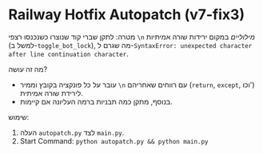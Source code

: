 # Railway Hotfix Autopatch (v7-fix3)

מטרה: לתקן שברי קוד שנוצרו כשנכנסו רצפי `\n` *מילוליים* במקום ירידות שורה אמיתיות (למשל ב-`toggle_bot_lock`), מה שגרם
ל-`SyntaxError: unexpected character after line continuation character`.

מה זה עושה?
- עובר על כל פונקציה בקובץ וממיר `\n` עם רווחים שאחריהם (`return`, `except`, וכו') לירידת שורה אמיתית.
- בנוסף, מתקן כמה תבניות ברמה העליונה אם קיימות.

שימוש:
1) העלה `autopatch.py` לצד `main.py`.
2) Start Command: `python autopatch.py && python main.py`
